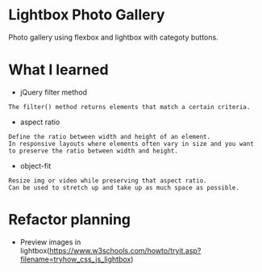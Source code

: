 # Lightbox Photo Gallery
Photo gallery using flexbox and lightbox with categoty buttons.

# What I learned
-  jQuery filter method 
```
The filter() method returns elements that match a certain criteria.
```

- aspect ratio
```
Define the ratio between width and height of an element.
In responsive layouts where elements often vary in size and you want to preserve the ratio between width and height.
```

- object-fit
```
Resize img or video while preserving that aspect ratio.
Can be used to stretch up and take up as much space as possible.
```

# Refactor planning
- Preview images in lightbox(https://www.w3schools.com/howto/tryit.asp?filename=tryhow_css_js_lightbox)